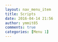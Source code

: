 ```yaml
---
layout: nav_menu_item
title: Scripts
date: 2016-04-14 21:56
author: ymmit85
comments: true
categories: [Menu 1]
---
```


